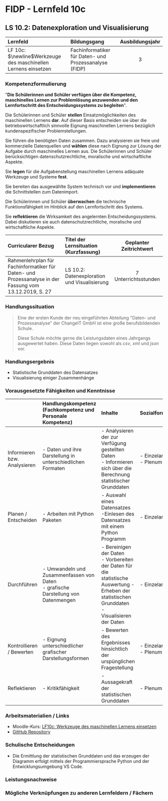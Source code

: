 # FIDP - Lernfeld 10c

## LS 10.2: Datenexploration und Visualisierung

| Lernfeld | Bildungsgang | Ausbildungsjahr |
| :--- | :--- | :---: |
| LF 10c:</br>$\newline$Werkzeuge des maschinellen Lernens einsetzen | Fachinformatiker für Daten- und Prozessanalyse (FIDP) | 3 |

### Kompetenzformulierung

"**Die Schülerinnen und Schüler verfügen über die Kompetenz, maschinelles Lernen zur
Problemlösung anzuwenden und den Lernfortschritt des Entscheidungssystems zu
begleiten**".

Die Schülerinnen und Schüler **stellen** Einsatzmöglichkeiten des maschinellen Lernens **dar**.
Auf dieser Basis entscheiden sie über die betriebswirtschaftlich sinnvolle Eignung maschinellen Lernens bezüglich kundenspezifischer Problemstellungen.

Sie führen die benötigten Daten zusammen. Dazu analysieren sie freie und kommerzielle
Datenquellen und **wählen** diese nach Eignung zur Lösung der Aufgabe durch maschinelles
Lernen aus. Die Schülerinnen und Schüler berücksichtigen datenschutzrechtliche, moralische und wirtschaftliche Aspekte.

Sie **legen** für die Aufgabenstellung maschinellen Lernens adäquate Werkzeuge und Systeme **fest**.

Sie bereiten das ausgewählte System technisch vor und **implementieren** die Schnittstellen
zum Datenimport.

Die Schülerinnen und Schüler **überwachen** die technische Funktionsfähigkeit im Hinblick
auf den Lernfortschritt des Systems.

Sie **reflektieren** die Wirksamkeit des angelernten Entscheidungssystems. Dabei diskutieren
sie auch datenschutzrechtliche, moralische und wirtschaftliche Aspekte.

| Curricularer Bezug | Titel der Lernsituation (Kurzfassung) | Geplanter Zeitrichtwert |
| :--- | :--- | :---: |
| Rahmenlehrplan für Fachinformatiker für Daten- und Prozessanalyse in der Fassung vom 13.12.2019, S. 27 | LS 10.2: Datenexploration und Visualisierung | 7 Unterrichtsstunden |

### Handlungssituation

>Eine der ersten Kunde der neu eingeführten Abteilung "Daten- und Prozessanalyse" der ChangeIT GmbH ist eine große berufsbildenden Schule.
>
>Diese Schule möchte gerne die Leistungsdaten eines Jahrgangs ausgewertet haben. Diese Daten liegen sowohl als *csv*, *xml* und *json* vor.

### Handlungsergebnis

- Statistische Grunddaten des Datensatzes
- Visualisierung einiger Zusammenhänge

<div style="page-break-after: always;"></div>

### Vorausgesetzte Fähigkeiten und Kenntnisse

| | Handlungskompetenz</br>(Fachkompetenz und Personale Kompetenz) | Inhalte | Sozialform/Methoden |
| :--- | :--- | :--- | :--- |
| Informieren bzw. Analysieren | - Daten und ihre Darstellung in unterschiedlichen Formaten | - Analysieren der zur Verfügung gestellten Daten </br> - Informieren sich über die Berechnung statistischer Grunddaten  | - Einzelarbeit </br> - Plenum |
| Planen / Entscheiden | - Arbeiten mit Python Paketen | - Auswahl eines Datensatzes </br> -Einlesen des Datensatzes mit einem Python Programm  | - Einzelarbeit  |
| Durchführen | - Umwandeln und Zusammenfassen von Daten </br> - grafische Darstellung von Datenmengen | - Bereinigen der Daten </br> - Vorbereiten der Daten für die statistische Auswertung - Erheben der statistischen Grunddaten </br> - Visualisieren der Daten | - Einzelarbiet |
| Kontrollieren / Bewerten | - Eignung unterschiedlicher grafischer Darstellungsformen   | - Bewerten des Ergebnisses hinsichtlich der urspünglichen  Fragestellung | - Einzelarbeit </br> - Plenum |
| Reflektieren | - Kritikfähigkeit | - Aussagekraft der statistischen Grunddaten | - Plenum |

### Arbeitsmaterialien / Links

- Moodle-Kurs: [LF10c: Werkzeuge des maschinellen Lernens einsetzen](https://moodle.mm-bbs.de/moodle/course/view.php?id=2812)
- [GitHub Repository](https://github.com/jtuttas/datenanalyse)

### Schulische Entscheidungen

- Die Ermittlung der statistischen Grunddaten und das erzeugen der Diagramm erfolgt mittels der Programmiersprache Python und der Entwicklungsumgebung VS Code.

### Leistungsnachweise

### Mögliche Verknüpfungen zu anderen Lernfeldern / Fächern
